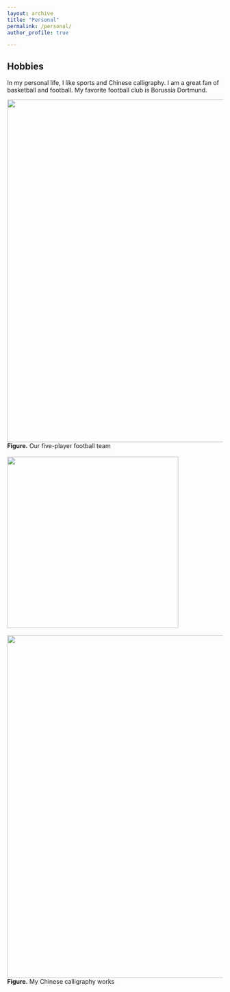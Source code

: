 ```yaml
---
layout: archive
title: "Personal"
permalink: /personal/
author_profile: true

---
```


Hobbies
-----
In my personal life, I like sports and Chinese calligraphy. I am a great fan of basketball and football. My favorite football club is Borussia Dortmund.

<div>			
    <img src="/keyangyang.github.io/images/football.png"
         width=800>
    <br>
    <b>Figure.</b> Our five-player football team 
</div>    
<br> 

<div>			
    <img src="/keyangyang.github.io/images/calli1.png"
         width=400>
    <br>
</div>    
<br> 

<div>			
    <img src="/keyangyang.github.io/images/football.png"
         width=800>
    <br>
    <b>Figure.</b> My Chinese calligraphy works 
</div>    
<br> 
